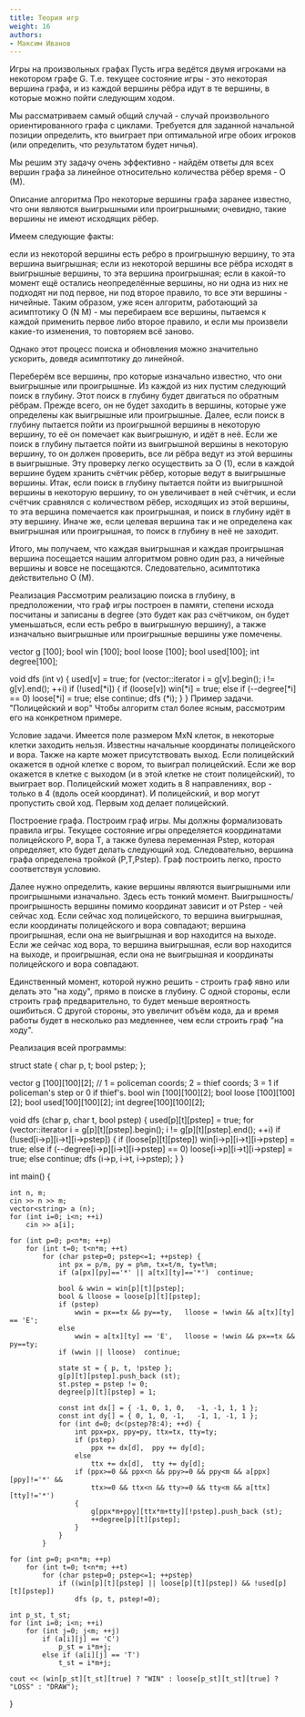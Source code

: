 ```yaml
---
title: Теория игр
weight: 16
authors:
- Максим Иванов
---
```


Игры на произвольных графах
Пусть игра ведётся двумя игроками на некотором графе G. Т.е. текущее состояние игры - это некоторая вершина графа, и из каждой вершины рёбра идут в те вершины, в которые можно пойти следующим ходом.

Мы рассматриваем самый общий случай - случай произвольного ориентированного графа с циклами. Требуется для заданной начальной позиции определить, кто выиграет при оптимальной игре обоих игроков (или определить, что результатом будет ничья).

Мы решим эту задачу очень эффективно - найдём ответы для всех вершин графа за линейное относительно количества рёбер время - O (M).

Описание алгоритма
Про некоторые вершины графа заранее известно, что они являются выигрышными или проигрышными; очевидно, такие вершины не имеют исходящих рёбер.

Имеем следующие факты:

если из некоторой вершины есть ребро в проигрышную вершину, то эта вершина выигрышная;
если из некоторой вершины все рёбра исходят в выигрышные вершины, то эта вершина проигрышная;
если в какой-то момент ещё остались неопределённые вершины, но ни одна из них не подходят ни под первое, ни под второе правило, то все эти вершины - ничейные.
Таким образом, уже ясен алгоритм, работающий за асимптотику O (N M) - мы перебираем все вершины, пытаемся к каждой применить первое либо второе правило, и если мы произвели какие-то изменения, то повторяем всё заново.

Однако этот процесс поиска и обновления можно значительно ускорить, доведя асимптотику до линейной.

Переберём все вершины, про которые изначально известно, что они выигрышные или проигрышные. Из каждой из них пустим следующий поиск в глубину. Этот поиск в глубину будет двигаться по обратным рёбрам. Прежде всего, он не будет заходить в вершины, которые уже определены как выигрышные или проигрышные. Далее, если поиск в глубину пытается пойти из проигрышной вершины в некоторую вершину, то её он помечает как выигрышную, и идёт в неё. Если же поиск в глубину пытается пойти из выигрышной вершины в некоторую вершину, то он должен проверить, все ли рёбра ведут из этой вершины в выигрышные. Эту проверку легко осуществить за O (1), если в каждой вершине будем хранить счётчик рёбер, которые ведут в выигрышные вершины. Итак, если поиск в глубину пытается пойти из выигрышной вершины в некоторую вершину, то он увеличивает в ней счётчик, и если счётчик сравнялся с количеством рёбер, исходящих из этой вершины, то эта вершина помечается как проигрышная, и поиск в глубину идёт в эту вершину. Иначе же, если целевая вершина так и не определена как выигрышная или проигрышная, то поиск в глубину в неё не заходит.

Итого, мы получаем, что каждая выигрышная и каждая проигрышная вершина посещается нашим алгоритмом ровно один раз, а ничейные вершины и вовсе не посещаются. Следовательно, асимптотика действительно O (M).

Реализация
Рассмотрим реализацию поиска в глубину, в предположении, что граф игры построен в памяти, степени исхода посчитаны и записаны в degree (это будет как раз счётчиком, он будет уменьшаться, если есть ребро в выигрышную вершину), а также изначально выигрышные или проигрышные вершины уже помечены.

vector<int> g [100];
bool win [100];
bool loose [100];
bool used[100];
int degree[100];

void dfs (int v) {
	used[v] = true;
	for (vector<int>::iterator i = g[v].begin(); i != g[v].end(); ++i)
		if (!used[*i]) {
			if (loose[v])
				win[*i] = true;
			else if (--degree[*i] == 0)
				loose[*i] = true;
			else
				continue;
			dfs (*i);
		}
}
Пример задачи. "Полицейский и вор"
Чтобы алгоритм стал более ясным, рассмотрим его на конкретном примере.

Условие задачи. Имеется поле размером MxN клеток, в некоторые клетки заходить нельзя. Известны начальные координаты полицейского и вора. Также на карте может присутствовать выход. Если полицейский окажется в одной клетке с вором, то выиграл полицейский. Если же вор окажется в клетке с выходом (и в этой клетке не стоит полицейский), то выиграет вор. Полицейский может ходить в 8 направлениях, вор - только в 4 (вдоль осей координат). И полицейский, и вор могут пропустить свой ход. Первым ход делает полицейский.

Построение графа. Построим граф игры. Мы должны формализовать правила игры. Текущее состояние игры определяется координатами полицейского P, вора T, а также булева переменная Pstep, которая определяет, кто будет делать следующий ход. Следовательно, вершина графа определена тройкой (P,T,Pstep). Граф построить легко, просто соответствуя условию.

Далее нужно определить, какие вершины являются выигрышными или проигрышными изначально. Здесь есть тонкий момент. Выигрышность/проигрышность вершины помимо координат зависит и от Pstep - чей сейчас ход. Если сейчас ход полицейского, то вершина выигрышная, если координаты полицейского и вора совпадают; вершина проигрышная, если она не выигрышная и вор находится на выходе. Если же сейчас ход вора, то вершина выигрышная, если вор находится на выходе, и проигрышная, если она не выигрышная и координаты полицейского и вора совпадают.

Единственный момент, которой нужно решить - строить граф явно или делать это "на ходу", прямо в поиске в глубину. С одной стороны, если строить граф предварительно, то будет меньше вероятность ошибиться. С другой стороны, это увеличит объём кода, да и время работы будет в несколько раз медленнее, чем если строить граф "на ходу".

Реализация всей программы:

struct state {
	char p, t;
	bool pstep;
};

vector<state> g [100][100][2];
// 1 = policeman coords; 2 = thief coords; 3 = 1 if policeman's step or 0 if thief's.
bool win [100][100][2];
bool loose [100][100][2];
bool used[100][100][2];
int degree[100][100][2];

void dfs (char p, char t, bool pstep) {
	used[p][t][pstep] = true;
	for (vector<state>::iterator i = g[p][t][pstep].begin(); i != g[p][t][pstep].end(); ++i)
		if (!used[i->p][i->t][i->pstep]) {
			if (loose[p][t][pstep])
				win[i->p][i->t][i->pstep] = true;
			else if (--degree[i->p][i->t][i->pstep] == 0)
				loose[i->p][i->t][i->pstep] = true;
			else
				continue;
			dfs (i->p, i->t, i->pstep);
		}
}


int main() {

	int n, m;
	cin >> n >> m;
	vector<string> a (n);
	for (int i=0; i<n; ++i)
		cin >> a[i];

	for (int p=0; p<n*m; ++p)
		for (int t=0; t<n*m; ++t)
			for (char pstep=0; pstep<=1; ++pstep) {
				int px = p/m, py = p%m, tx=t/m, ty=t%m;
				if (a[px][py]=='*' || a[tx][ty]=='*')  continue;
				
				bool & wwin = win[p][t][pstep];
				bool & lloose = loose[p][t][pstep];
				if (pstep)
					wwin = px==tx && py==ty,   lloose = !wwin && a[tx][ty] == 'E';
				else
					wwin = a[tx][ty] == 'E',   lloose = !wwin && px==tx && py==ty;
				if (wwin || lloose)  continue;

				state st = { p, t, !pstep };
				g[p][t][pstep].push_back (st);
				st.pstep = pstep != 0;
				degree[p][t][pstep] = 1;
				
				const int dx[] = { -1, 0, 1, 0,   -1, -1, 1, 1 };
				const int dy[] = { 0, 1, 0, -1,   -1, 1, -1, 1 };
				for (int d=0; d<(pstep?8:4); ++d) {
					int ppx=px, ppy=py, ttx=tx, tty=ty;
					if (pstep)
						ppx += dx[d],  ppy += dy[d];
					else
						ttx += dx[d],  tty += dy[d];
					if (ppx>=0 && ppx<n && ppy>=0 && ppy<m && a[ppx][ppy]!='*' &&
						ttx>=0 && ttx<n && tty>=0 && tty<m && a[ttx][tty]!='*')
					{
						g[ppx*m+ppy][ttx*m+tty][!pstep].push_back (st);
						++degree[p][t][pstep];
					}
				}
			}

	for (int p=0; p<n*m; ++p)
		for (int t=0; t<n*m; ++t)
			for (char pstep=0; pstep<=1; ++pstep)
				if ((win[p][t][pstep] || loose[p][t][pstep]) && !used[p][t][pstep])
					dfs (p, t, pstep!=0);

	int p_st, t_st;
	for (int i=0; i<n; ++i)
		for (int j=0; j<m; ++j)
			if (a[i][j] == 'C')
				p_st = i*m+j;
			else if (a[i][j] == 'T')
				t_st = i*m+j;

	cout << (win[p_st][t_st][true] ? "WIN" : loose[p_st][t_st][true] ? "LOSS" : "DRAW");

}